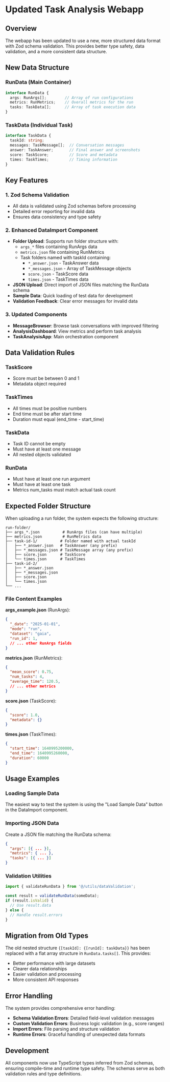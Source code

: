 # Updated Task Analysis Webapp

## Overview
The webapp has been updated to use a new, more structured data format with Zod schema validation. This provides better type safety, data validation, and a more consistent data structure.

## New Data Structure

### RunData (Main Container)
```typescript
interface RunData {
  args: RunArgs[];        // Array of run configurations
  metrics: RunMetrics;    // Overall metrics for the run
  tasks: TaskData[];      // Array of task execution data
}
```

### TaskData (Individual Task)
```typescript
interface TaskData {
  taskId: string;
  messages: TaskMessage[];  // Conversation messages
  answer: TaskAnswer;       // Final answer and screenshots
  score: TaskScore;         // Score and metadata
  times: TaskTimes;         // Timing information
}
```

## Key Features

### 1. Zod Schema Validation
- All data is validated using Zod schemas before processing
- Detailed error reporting for invalid data
- Ensures data consistency and type safety

### 2. Enhanced DataImport Component
- **Folder Upload**: Supports run folder structure with:
  - `args_*` files containing RunArgs data
  - `metrics.json` file containing RunMetrics  
  - Task folders named with taskId containing:
    - `*_answer.json` - TaskAnswer data
    - `*_messages.json` - Array of TaskMessage objects
    - `score.json` - TaskScore data  
    - `times.json` - TaskTimes data
- **JSON Upload**: Direct import of JSON files matching the RunData schema
- **Sample Data**: Quick loading of test data for development
- **Validation Feedback**: Clear error messages for invalid data

### 3. Updated Components
- **MessageBrowser**: Browse task conversations with improved filtering
- **AnalysisDashboard**: View metrics and perform task analysis
- **TaskAnalysisApp**: Main orchestration component

## Data Validation Rules

### TaskScore
- Score must be between 0 and 1
- Metadata object required

### TaskTimes
- All times must be positive numbers
- End time must be after start time
- Duration must equal (end_time - start_time)

### TaskData
- Task ID cannot be empty
- Must have at least one message
- All nested objects validated

### RunData
- Must have at least one run argument
- Must have at least one task
- Metrics num_tasks must match actual task count

## Expected Folder Structure

When uploading a run folder, the system expects the following structure:

```
run-folder/
├── args_*.json          # RunArgs files (can have multiple)
├── metrics.json         # RunMetrics data
├── task-id-1/          # Folder named with actual taskId
│   ├── *_answer.json   # TaskAnswer (any prefix)
│   ├── *_messages.json # TaskMessage array (any prefix) 
│   ├── score.json      # TaskScore
│   └── times.json      # TaskTimes
├── task-id-2/
│   ├── *_answer.json
│   ├── *_messages.json
│   ├── score.json
│   └── times.json
└── ...
```

### File Content Examples

**args_example.json** (RunArgs):
```json
{
  "_date": "2025-01-01",
  "mode": "run",
  "dataset": "gaia",
  "run_id": 1,
  // ... other RunArgs fields
}
```

**metrics.json** (RunMetrics):
```json
{
  "mean_score": 0.75,
  "num_tasks": 4,
  "average_time": 120.5,
  // ... other metrics
}
```

**score.json** (TaskScore):
```json
{
  "score": 1.0,
  "metadata": {}
}
```

**times.json** (TaskTimes):
```json
{
  "start_time": 1640995200000,
  "end_time": 1640995260000,
  "duration": 60000
}
```

## Usage Examples

### Loading Sample Data
The easiest way to test the system is using the "Load Sample Data" button in the DataImport component.

### Importing JSON Data
Create a JSON file matching the RunData schema:
```json
{
  "args": [{ ... }],
  "metrics": { ... },
  "tasks": [{ ... }]
}
```

### Validation Utilities
```typescript
import { validateRunData } from '@/utils/dataValidation';

const result = validateRunData(someData);
if (result.isValid) {
  // Use result.data
} else {
  // Handle result.errors
}
```

## Migration from Old Types

The old nested structure `{[taskId]: {[runId]: taskData}}` has been replaced with a flat array structure in `RunData.tasks[]`. This provides:

- Better performance with large datasets
- Clearer data relationships
- Easier validation and processing
- More consistent API responses

## Error Handling

The system provides comprehensive error handling:
- **Schema Validation Errors**: Detailed field-level validation messages
- **Custom Validation Errors**: Business logic validation (e.g., score ranges)
- **Import Errors**: File parsing and structure validation
- **Runtime Errors**: Graceful handling of unexpected data formats

## Development

All components now use TypeScript types inferred from Zod schemas, ensuring compile-time and runtime type safety. The schemas serve as both validation rules and type definitions.
